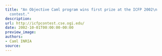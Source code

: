 ```yaml
---
title: "An Objective Caml program wins first prize at the ICFP 2002\n    programming
  contest."
description:
url: http://icfpcontest.cse.ogi.edu/
date: 2002-10-01T00:00:00-00:00
preview_image:
authors:
- Caml INRIA
source:
---
```



